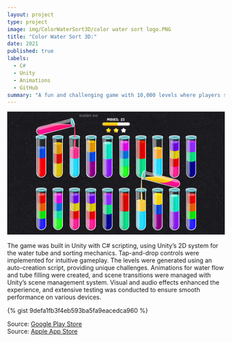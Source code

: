 ```yaml
---
layout: project
type: project
image: img/ColorWaterSort3D/color water sort logo.PNG
title: "Color Water Sort 3D:"
date: 2021
published: true
labels:
  - C#
  - Unity
  - Animations
  - GitHub
summary: "A fun and challenging game with 10,000 levels where players sort colored water into tubes. The game is designed to test and improve problem-solving skills as players work through increasingly difficult levels."
---
```


<img class="img-fluid" src="../img/ColorWaterSort3D/WaterSort_Cover.png">

The game was built in Unity with C# scripting, using Unity’s 2D system for the water tube and sorting mechanics. Tap-and-drop controls were implemented for intuitive gameplay. The levels were generated using an auto-creation script, providing unique challenges. Animations for water flow and tube filling were created, and scene transitions were managed with Unity’s scene management system. Visual and audio effects enhanced the experience, and extensive testing was conducted to ensure smooth performance on various devices.

{% gist 9defa1fb3f4eb593ba5fa9eacedca960 %}
 
Source: <a href="https://play.google.com/store/apps/details?id=com.playspare.watersort3d&hl=en">Google Play Store</a><br>
Source: <a href="https://apps.apple.com/us/app/color-water-sort-puzzle-3d/id1566301002">Apple App Store</a>
